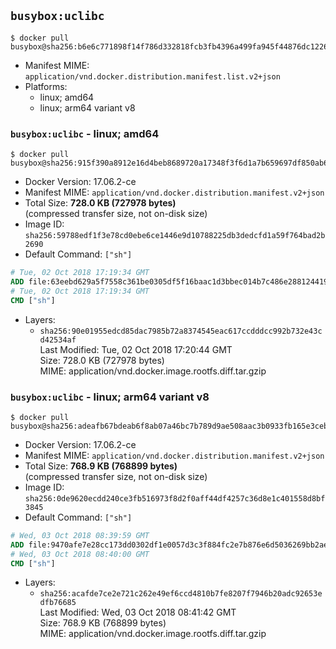 ## `busybox:uclibc`

```console
$ docker pull busybox@sha256:b6e6c771898f14f786d332818fcb3fb4396a499fa945f44876dc1226b770df4d
```

-	Manifest MIME: `application/vnd.docker.distribution.manifest.list.v2+json`
-	Platforms:
	-	linux; amd64
	-	linux; arm64 variant v8

### `busybox:uclibc` - linux; amd64

```console
$ docker pull busybox@sha256:915f390a8912e16d4beb8689720a17348f3f6d1a7b659697df850ab625ea29d5
```

-	Docker Version: 17.06.2-ce
-	Manifest MIME: `application/vnd.docker.distribution.manifest.v2+json`
-	Total Size: **728.0 KB (727978 bytes)**  
	(compressed transfer size, not on-disk size)
-	Image ID: `sha256:59788edf1f3e78cd0ebe6ce1446e9d10788225db3dedcfd1a59f764bad2b2690`
-	Default Command: `["sh"]`

```dockerfile
# Tue, 02 Oct 2018 17:19:34 GMT
ADD file:63eebd629a5f7558c361be0305df5f16baac1d3bbec014b7c486e28812441969 in / 
# Tue, 02 Oct 2018 17:19:34 GMT
CMD ["sh"]
```

-	Layers:
	-	`sha256:90e01955edcd85dac7985b72a8374545eac617ccdddcc992b732e43cd42534af`  
		Last Modified: Tue, 02 Oct 2018 17:20:44 GMT  
		Size: 728.0 KB (727978 bytes)  
		MIME: application/vnd.docker.image.rootfs.diff.tar.gzip

### `busybox:uclibc` - linux; arm64 variant v8

```console
$ docker pull busybox@sha256:adeafb67bdeab6f8ab07a46bc7b789d9ae508aac3b0933fb165e3ceb1f36e3e2
```

-	Docker Version: 17.06.2-ce
-	Manifest MIME: `application/vnd.docker.distribution.manifest.v2+json`
-	Total Size: **768.9 KB (768899 bytes)**  
	(compressed transfer size, not on-disk size)
-	Image ID: `sha256:0de9620ecdd240ce3fb516973f8d2f0aff44df4257c36d8e1c401558d8bf3845`
-	Default Command: `["sh"]`

```dockerfile
# Wed, 03 Oct 2018 08:39:59 GMT
ADD file:9470afe7e28cc173dd0302df1e0057d3c3f884fc2e7b876e6d5036269bb2ae23 in / 
# Wed, 03 Oct 2018 08:40:00 GMT
CMD ["sh"]
```

-	Layers:
	-	`sha256:acafde7ce2e721c262e49ef6ccd4810b7fe8207f7946b20adc92653edfb76685`  
		Last Modified: Wed, 03 Oct 2018 08:41:42 GMT  
		Size: 768.9 KB (768899 bytes)  
		MIME: application/vnd.docker.image.rootfs.diff.tar.gzip
